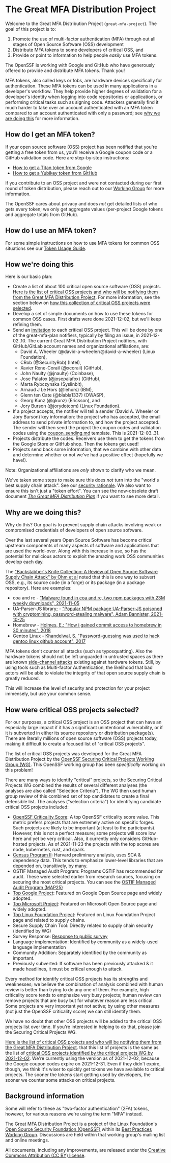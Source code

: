 # The Great MFA Distribution Project

Welcome to the Great MFA Distribution Project
(`great-mfa-project`).
The goal of this project is to:

1. Promote the use of multi-factor authentication (MFA) through out all stages of Open Source Software (OSS) development
2. Distribute MFA tokens to some developers of critical OSS, and
3. Provide or point to information to help people *easily* use MFA tokens.

The OpenSSF is working with Google and GitHub who have generously offered to provide and distribute MFA tokens.
Thank you!

MFA tokens, also called keys or fobs, are hardware devices specifically for authentication.
These MFA tokens can be used in many applications in a developer's workflow.  They help provide higher degrees
of validation for a developer's identity when logging into code repositories or applications, or performing 
critical tasks such as signing code.
Attackers generally find it much harder to take over an account authenticated with an MFA token compared to an account authenticated with only a password;
see [why we are doing this](#why-we-ard-doing-this) for more information.

## How do I get an MFA token?

If your open source software (OSS) project has been notified that
you're getting a free token from us,
you'll receive a Google coupon code or a GitHub validation code.
Here are step-by-step instructions:

* [How to get a Titan token from Google](getting-titan-token-from-google.md)
* [How to get a Yubikey token from GitHub](getting-yubikey-token-from-github.md)

If you contribute to an OSS project and were not contacted during our first round of
token distribution, please reach out to our [Working Group](openssf-wg-best-practices+owner@lists.openssf.org) for more information.

The OpenSSF cares about privacy and does *not* get detailed lists of
who gets every token; we only get aggregate values (per-project Google tokens
and aggregate totals from GitHub).

## How do I use an MFA token?

For some simple instructions on how to use MFA tokens for common OSS
situations see our [Token Usage Guide](guide/token-usage-guide.md).

## How we're doing this

Here is our basic plan:
* Create a list of about 100 critical open source software (OSS) projects.
  [Here is the list of critical OSS projects and who will be notifying them from the Great MFA Distribution Project](https://docs.google.com/spreadsheets/d/1sO_tJ_B7_2I-TUx23pnBoIRJIqaOm8yBnKAwqs7DwBw/edit#gid=0).
  For more information, see the section below on
  [how this collection of critical OSS projects were selected](#how-were-critical-oss-projects-selected).
* Develop a set of simple documents on how to use these tokens
  for common OSS cases. First drafts were done 2021-12-02, but we'll
  keep refining them.
* Send an [invitation](./invitation.txt) to each critical OSS project. This will be done by one of the great-mfa-plan notifiers, typically by filing an issue, in 2021-12-02..10. The current Great MFA Distribution Project notifiers, with GitHub/GitLab account names and organizational affiliations, are:
  - David A. Wheeler (@david-a-wheeler/@david-a-wheeler) (Linux Foundation),
  - CRob (@SecurityRob) (Intel),
  - Xavier Rene-Corail (@xcorail) (GitHub),
  - John Naulty (@jnaulty) (Coinbase),
  - Jose Palafox (@josepalafox) (GitHub),
  - Marta Rybczynska (Syslinbit),
  - Arnaud J Le Hors (@lehors) (IBM),
  - Glenn ten Cate (@blabla1337) (OWASP),
  - Georg Kunz (@gkunz) (Ericsson), and
  - Jory Burson (@jorydotcom) (Linux Foundation).
* If a project accepts, the notifier will tell a sender (David A. Wheeler or Jory Burson) key information: the project who has accepted, the email address to send private information to, and how the project accepted. The sender will then send the project the coupon codes and validation codes using the [coupon_sending.md](./coupon_sending.md) template. This is 2021-12-03..31.
* Projects distribute the codes. Receivers use them to get the tokens from
  the Google Store or GitHub shop. Then the tokens get used!
* Projects send back some information, that we combine with other data
  and determine whether or not we've had a positive effect (hopefully we have!).

Note: Organizational affiliations are *only* shown to clarify who we mean.

We've taken some steps to make sure this does *not* turn into
the "world's best supply chain attack". See our
[security rationale](./security-rationale.md).
We also want to ensure this isn't just a "token effort".
You can see the now-obsolete draft document
[*The Great MFA Distribution Plan*](https://docs.google.com/document/d/1Hhg4KcLCzEdd9ZcbdEviN0TIUTLyWDsIdF6B_hY3Xv0/edit) if you want to see more detail.


## Why are we doing this?

Why do this? Our goal is to prevent supply chain attacks involving
weak or compromised credentials of developers of open source software.

Over the last several years Open Source Software has become critical upstream components 
of many aspects of software and applications that are used the world-over.  Along with this
increase in use, so has the potential for malicious actors to exploit the amazing work OSS
communities develop each day.  

The
["Backstabber's Knife Collection: A Review of Open Source Software Supply Chain Attack" by Ohm et al](https://arxiv.org/abs/2005.09535)
noted that this is one way to subvert OSS, e.g.,
its source code (in a forge) or its package (in a package repository).
Here are examples:

* coa and rc - ["Malware found in coa and rc, two npm packages with 23M weekly downloads", 2021-11-05](https://therecord.media/malware-found-in-coa-and-rc-two-npm-packages-with-23m-weekly-downloads/)
* UA-Parser-JS library;  - ["Popular NPM package UA-Parser-JS poisoned with cryptomining, password-stealing malware", Adam Bannister, 2021-10-25](https://portswigger.net/daily-swig/popular-npm-package-ua-parser-js-poisoned-with-cryptomining-password-stealing-malware)
* Homebrew - [Holmes, E.: "How i gained commit access to homebrew in 30 minutes", 2018](https://medium.com/@vesirin/how-i-gained-commit-access-to-homebrew-in-30-minutes-2ae314df03ab)
* Gentoo Linux - [Khandelwal, S. "Password-guessing was used to hack gentoo linux github account", 2017]( https://thehackernews.com/2018/07/github-hacking-gentoo-linux.html)

MFA tokens don't counter all attacks (such as typosquatting). Also the hardware tokens should not be left unguarded in untrusted spaces as there are known [side-channel attacks](https://www.zdnet.com/article/new-side-channel-attack-can-recover-encryption-keys-from-google-titan-security-keys/) existing against hardware tokens. 
Still, by using tools such as Multi-factor Authentication, the likelihood that bad actors will be able to violate the integrity of that open source supply chain is greatly reduced.

This will increase the level of security and protection for your project immensely, but use your common sense. 

## How were critical OSS projects selected?

For our purposes, a critical OSS project is an OSS project that can have
an especially large impact if it has a significant unintentional vulnerability,
or if it is subverted in either its source repository or
distribution package(s).
There are literally millions of open source software (OSS) projects today,
making it difficult to create a focused list of "critical OSS projects".

The list of critical OSS projects was developed for the Great MFA Distribution
Project by the
[OpenSSF Securing Critical Projects Working Group (WG)](https://github.com/ossf/wg-securing-critical-projects).
This OpenSSF working group has been *specifically* working on this problem!

There are many ways to identify "critical" projects, so the
Securing Critical Projects WG combined the results of several different
analyses (the analyses are also called "Selection Criteria"),
The WG then used human group review of this combined set of top candidates
to create a final defensible list. The analyses ("selection criteria") for
identifying candidate critical OSS projects included:

* [OpenSSF Criticality Score](https://github.com/ossf/criticality_score): A top OpenSSF criticality score value. This metric prefers projects that are extremely active on specific forges. Such projects are likely to be important (at least to the participants). However, this is not a perfect measure; some projects will score low here and yet be very critical. Also, it currently only considers GitHub-hosted projects. As of 2021-11-23 the projects with the top scores are node, kubernetes, rust, and spark.
* [Census Program II](https://www.coreinfrastructure.org/programs/census-program-ii/): Harvard preliminary analysis, uses SCA & dependency data. This tends to emphasize lower-level libraries that are depended on, transitively, by many.
* OSTIF Managed Audit Program: Programs OSTIF has recommended for audit. These were selected earlier from research sources, focusing on securing the most critical projects. You can see the [OSTIF Managed Audit Program (MAP25)](https://docs.google.com/spreadsheets/d/1oytKuD7UCX6nDXWQMr6ZgYYgap_SH_JVBof5gNrgSxo/edit#gid=0)
* [Top Google Project](https://opensource.google/projects/list/featured):	Featured on Google Open Source page and widely adopted.
* [Top Microsoft Project](https://opensource.microsoft.com/projects/): Featured on Microsoft Open Source page and widely adopted.
* [Top Linux Foundation Project](https://www.linuxfoundation.org/projects/): 	Featured on Linux Foundation Project page and related to supply chains.
*  Secure Supply Chain Tool: Directly related to supply chain security (identified by WG)
* Survey Response: [Response to public survey](https://forms.gle/19PKPS17zkL5fTFUA)
* Language implementation: Identified by community as a widely-used language implementation
* Community Addition: Separately identified by the community as important.
* Previously subverted: If software has been previously attacked & it made headlines, it must be critical enough to attack.

Every method for identify critical OSS projects has its strengths and
weaknesses; we believe the combination of analysis combined with human review
is better than trying to do any one of them.
For example, high criticality score tends to emphasize very busy projects;
human review can remove projects that are busy but for whatever reason
are less critical.
Some projects are very important yet not active; by using other measures
(not just the OpenSSF criticality score) we can still identify them.

We have no doubt that other OSS projects will be added to the
critical OSS projects list over time. If you're interested in helping
to do that, please join the Securing Critical Projects WG.

[Here is the list of critical OSS projects and who will be notifying them from the Great MFA Distribution Project](https://docs.google.com/spreadsheets/d/1sO_tJ_B7_2I-TUx23pnBoIRJIqaOm8yBnKAwqs7DwBw/edit#gid=0).
that this list of projects is the same as the list of
  [critical OSS projects identified by the critical projects WG by 2021-12-02](https://docs.google.com/spreadsheets/d/1ONZ4qeMq8xmeCHX03lIgIYE4MEXVfVL6oj05lbuXTDM/edit#gid=0). We're currently using the version as of
2021-12-02, because the Google coupon codes expire on 2021-12-31.
Even if they didn't expire, though, we think it's wiser to quickly get tokens
we have available to critical projects.
The sooner the tokens start getting used by developers, the sooner we
counter some attacks on critical projects.

## Background information

Some will refer to these as "two-factor authentication" (2FA) tokens,
however, for various reasons we're using the term "MFA" instead.

The Great MFA Distribution Project is a project of the Linux Foundation's
[Open Source Security Foundation (OpenSSF)](https://openssf.org/)
within its
[Best Practices Working Group](https://github.com/ossf/wg-best-practices-os-developers).
Discussions are held within that working group's
mailing list and online meetings.

All documents, including any improvements, are released under the
[Creative Commons Attribution (CC BY) license](https://creativecommons.org/licenses/by/4.0/).
